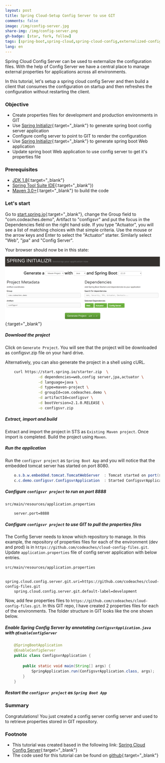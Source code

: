 ```yaml
---
layout: post
title: Spring Cloud-Setup Config Server to use GIT
comments: false
image: /img/config-server.jpg
share-img: /img/config-server.png
gh-badge: [star, fork, follow]
tags: [spring-boot,spring-cloud,spring-cloud-config,externalized-configuration,git,tutorial]
lang: en
---
```


Spring Cloud Config Server can be used to externalize the configuration files. With the help of Config Server we have a central place to manage external properties for applications across all environments. 

In this tutorial, let's setup a spring cloud config Server and then build a client that consumes the configuration on startup and then refreshes the configuration without restarting the client.

### Objective

 - Create properties files for development and production environments in GIT 
 - Use [Spring Initializr](https://start.spring.io/){:target="_blank"} to generate spring boot config server application
 - Configure config server to point to GIT to render the configuration 
 - Use [Spring Initializr](https://start.spring.io/){:target="_blank"} to generate spring boot Web application
 - Update spring boot Web application to use config server to get it's properties file

### Prerequisites

  - [JDK 1.8](http://www.oracle.com/technetwork/java/javase/downloads/index.html){:target="_blank"}
  - [Spring Tool Suite IDE](https://spring.io/tools3/sts/all){:target="_blank"})
  - [Maven 3.0+](https://maven.apache.org/download.cgi){:target="_blank"} to build the code

### Let's start  

Go to [start.spring.io](https://start.spring.io/){:target="_blank"}, change the Group field to "com.codeaches.demo", Artifact to "configsvr" and put the focus in the Dependencies field on the right hand side. If you type "Actuator", you will see a list of matching choices with that simple criteria. Use the mouse or the arrow keys and Enter to select the "Actuator" starter. Similarly select "Web", "jpa" and "Config Server".

Your browser should now be in this state:

![Spring Initializer web tool](/img/configsvr-initializer.png){:target="_blank"}

##### Download the project

Click on `Generate Project`. You will see that the project will be downloaded as configsvr.zip file on your hard drive.

Alternatively, you can also generate the project in a shell using cURL.

```sh
	curl https://start.spring.io/starter.zip  \
			   -d dependencies=web,config server,jpa,actuator \
			   -d language=java \
			   -d type=maven-project \
			   -d groupId=com.codeaches.demo \
			   -d artifactId=configsvr \
			   -d bootVersion=2.1.0.RELEASE \
			   -o configsvr.zip
```

##### Extract, import and build

Extract and import the project in STS as `Existing Maven project`. Once import is completed. Build the project using `Maven`.

##### Run the application

Run the `configsvr project` as `Spring Boot App` and you will notice that the embedded tomcat server has started on port 8080.

````java
	o.s.b.w.embedded.tomcat.TomcatWebServer  : Tomcat started on port(s): 8080 (http) with context path ''
	c.c.demo.configsvr.ConfigsvrApplication  : Started ConfigsvrApplication in 12.233 seconds (JVM running for 14.419)
````

##### Configure `configsvr project` to run on port 8888

`src/main/resources/application.properties`
```properties
	server.port=8888
```

##### Configure `configsvr project` to use GIT to pull the properties files

The Config Server needs to know which repository to manage. In this example, the repository of properties files for each of the environment (dev and prod) is in `https://github.com/codeaches/cloud-config-files.git`.
Update `application.properties` file of config server application with below entries.

`src/main/resources/application.properties`
```properties
	spring.cloud.config.server.git.uri=https://github.com/codeaches/cloud-config-files.git
	spring.cloud.config.server.git.default-label=development
```

Now, add few properties files to `https://github.com/codeaches/cloud-config-files.git`. In this GIT repo, I have created 2 properties files for each of the environments. The folder structure in GIT looks like the one shown below.

##### Enable Spring Config Server by annotating `ConfigsvrApplication.java` with `@EnableConfigServer`

```java
	@SpringBootApplication
	@EnableConfigServer
	public class ConfigsvrApplication {

		public static void main(String[] args) {
			SpringApplication.run(ConfigsvrApplication.class, args);
		}
	}
```

##### Restart the `configsvr project` as `Spring Boot App`

### Summary
Congratulations! You just created a config server config server and used to to retrieve properties stored in GIT repository.

### Footnote
 - This tutorial was created based in the following link: [Spring Cloud Config Server](https://cloud.spring.io/spring-cloud-config/single/spring-cloud-config.html){:target="_blank"}
 - The code used for this tutorial can be found on [github](https://github.com/codeaches/configsvr	){:target="_blank"}
